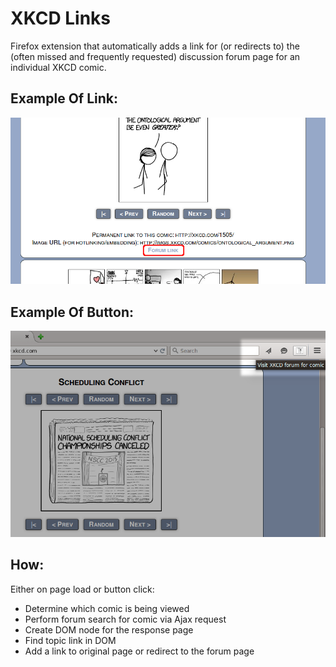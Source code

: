 # XKCD Links
Firefox extension that automatically adds a link for (or redirects to) the (often missed and frequently requested) discussion forum page for an individual XKCD comic.

## Example Of Link:
![Screenshot](screenshot.png)

## Example Of Button:
![Screenshot](screenshot2.png)

## How:
Either on page load or button click:
- Determine which comic is being viewed
- Perform forum search for comic via Ajax request
- Create DOM node for the response page
- Find topic link in DOM
- Add a link to original page or redirect to the forum page
